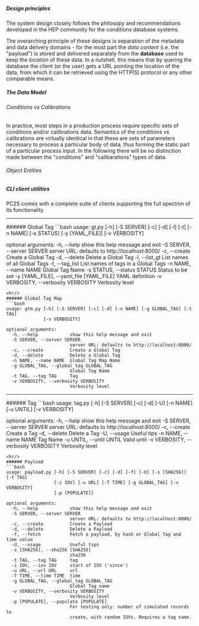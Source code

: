 ##### Design principles

The system design closely follows the philosopy and recommendations
developed in the HEP community for the conditions database systems.

The overarching principle of these designs is separation of the
metadata and data delivery domains - 
for the most part the *data content* (i.e. the "payload")
is stored and delivered separately from the **database**
used to keep the *location* of these data. In a nutshell, this means that by
quering the database the client (or the user) gets a URL pointing
the location of the data, from which it can be retrieved using
the HTTP(S) protocol or any other comparable means.

##### The Data Model
###### Conditions vs Calibrations
In practice, most steps in a production process require
specific sets of conditions and/or calibrations data. Semantics
of the conditions vs calibrations are virtually identical in that
these are sets of parameters necessary to process a particular
body of data, thus forming the static part of a particular process
input. In the following there will be no distinction made between
the "conditions" and "calibarations" types of data.

###### Object Entities


##### CLI client utilities
PC2S comes with a complete suite of clients supporting the full
spectrim of its functionality

<hr/>
###### Global Tag
```bash
usage: gt.py [-h] [-S SERVER] [-c] [-d] [-l] [-t] [-n NAME] [-s STATUS]
             [-y [YAML_FILE]] [-v VERBOSITY]

optional arguments:
  -h, --help            show this help message and exit
  -S SERVER, --server SERVER
                        server URL: defaults to http://localhost:8000/
  -c, --create          Create a Global Tag
  -d, --delete          Delete a Global Tag
  -l, --list_gt         List names of all Global Tags
  -t, --tag_list        List names of tags in a Global Tags
  -n NAME, --name NAME  Global Tag Name
  -s STATUS, --status STATUS
                        Status to be set
  -y [YAML_FILE], --yaml_file [YAML_FILE]
                        YAML definition
  -v VERBOSITY, --verbosity VERBOSITY
                        Verbosity level
```
<hr/>
###### Global Tag Map
```bash
usage: gtm.py [-h] [-S SERVER] [-c] [-d] [-n NAME] [-g GLOBAL_TAG] [-t TAG]
              [-v VERBOSITY]

optional arguments:
  -h, --help            show this help message and exit
  -S SERVER, --server SERVER
                        server URL: defaults to http://localhost:8000/
  -c, --create          Create a Global Tag
  -d, --delete          Delete a Global Tag
  -n NAME, --name NAME  Global Tag Map Name
  -g GLOBAL_TAG, --global_tag GLOBAL_TAG
                        Global Tag Name
  -t TAG, --tag TAG     Tag
  -v VERBOSITY, --verbosity VERBOSITY
                        Verbosity level
```

<hr/>
###### Tag
```bash
usage: tag.py [-h] [-S SERVER] [-c] [-d] [-U] [-n NAME] [-u UNTIL]
              [-v VERBOSITY]

optional arguments:
  -h, --help            show this help message and exit
  -S SERVER, --server SERVER
                        server URL: defaults to http://localhost:8000/
  -c, --create          Create a Tag
  -d, --delete          Delete a Tag
  -U, --usage           Useful tips
  -n NAME, --name NAME  Tag Name
  -u UNTIL, --until UNTIL
                        Valid until
  -v VERBOSITY, --verbosity VERBOSITY
                        Verbosity level
```
<hr/>
###### Payload
```bash
usage: payload.py [-h] [-S SERVER] [-c] [-d] [-f] [-U] [-s [SHA256]] [-t TAG]
                  [-i IOV] [-u URL] [-T TIME] [-g GLOBAL_TAG] [-v VERBOSITY]
                  [-p [POPULATE]]

optional arguments:
  -h, --help            show this help message and exit
  -S SERVER, --server SERVER
                        server URL: defaults to http://localhost:8000/
  -c, --create          Create a Payload
  -d, --delete          Delete a Payload
  -f, --fetch           Fetch a payload, by hash or Global Tag and time value
  -U, --usage           Useful tips
  -s [SHA256], --sha256 [SHA256]
                        sha256
  -t TAG, --tag TAG     tag
  -i IOV, --iov IOV     start of IOV ('since')
  -u URL, --url URL     url
  -T TIME, --time TIME  time
  -g GLOBAL_TAG, --global_tag GLOBAL_TAG
                        Global Tag name
  -v VERBOSITY, --verbosity VERBOSITY
                        Verbosity level
  -p [POPULATE], --populate [POPULATE]
                        For testing only: number of simulated records to
                        create, with random IOVs. Requires a tag name.
```


